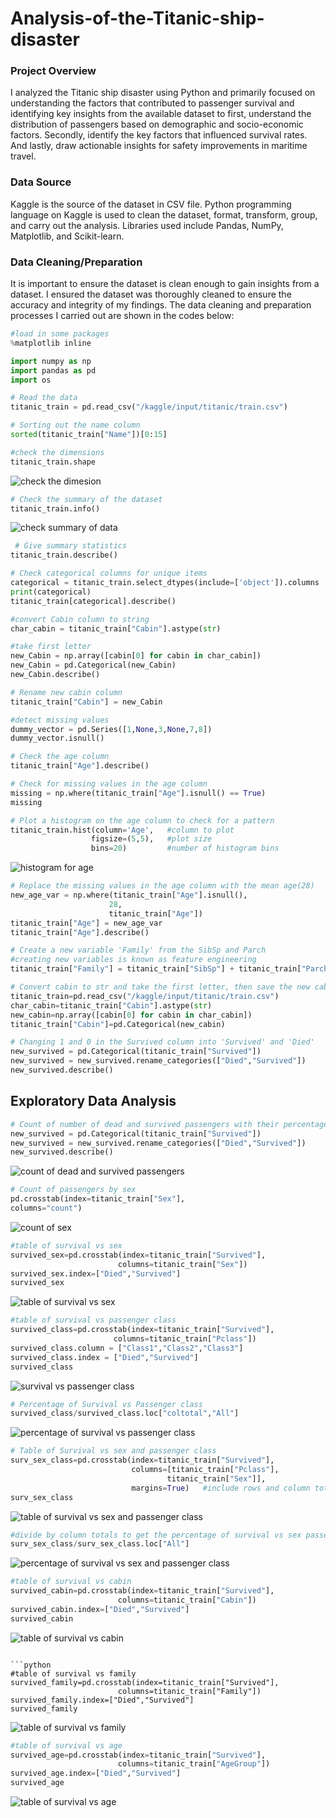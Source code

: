 # Analysis-of-the-Titanic-ship-disaster

### Project Overview

I analyzed the Titanic ship disaster using Python and primarily focused on understanding the factors that contributed to passenger survival and identifying key insights from the available dataset to first, understand the distribution of passengers based on demographic and socio-economic factors. Secondly, identify the key factors that influenced survival rates. And lastly, draw actionable insights for safety improvements in maritime travel.

### Data Source

Kaggle is the source of the dataset in CSV file. Python programming language on Kaggle is used to clean the dataset, format, transform, group, and carry out the analysis. Libraries used include Pandas, NumPy, Matplotlib, and Scikit-learn.

### Data Cleaning/Preparation

It is important to ensure the dataset is clean enough to gain insights from a dataset. I ensured the dataset was thoroughly cleaned to ensure the accuracy and integrity of my findings. The data cleaning and preparation processes I carried out are shown in the codes below:

 ```python
#load in some packages
%matplotlib inline

import numpy as np
import pandas as pd
import os

# Read the data
titanic_train = pd.read_csv("/kaggle/input/titanic/train.csv")

# Sorting out the name column
sorted(titanic_train["Name"])[0:15]

#check the dimensions
titanic_train.shape
```
![check the dimesion](https://github.com/user-attachments/assets/509330dc-4d33-423f-ad2b-618d234a91f6)
       
```python
# Check the summary of the dataset
titanic_train.info()
```
![check summary of data](https://github.com/user-attachments/assets/59078906-173b-4bc2-b3ac-a573bacd162a)

```python
 # Give summary statistics
titanic_train.describe()

# Check categorical columns for unique items
categorical = titanic_train.select_dtypes(include=['object']).columns
print(categorical)
titanic_train[categorical].describe()

#convert Cabin column to string
char_cabin = titanic_train["Cabin"].astype(str)             

#take first letter
new_Cabin = np.array([cabin[0] for cabin in char_cabin])    
new_Cabin = pd.Categorical(new_Cabin)
new_Cabin.describe()

# Rename new cabin column
titanic_train["Cabin"] = new_Cabin

#detect missing values
dummy_vector = pd.Series([1,None,3,None,7,8])
dummy_vector.isnull()

# Check the age column
titanic_train["Age"].describe()

# Check for missing values in the age column
missing = np.where(titanic_train["Age"].isnull() == True)
missing

# Plot a histogram on the age column to check for a pattern
titanic_train.hist(column='Age',   #column to plot
                  figsize=(5,5),   #plot size
                  bins=20)         #number of histogram bins
```
![histogram for age](https://github.com/user-attachments/assets/92d0c929-25e7-418e-ac4e-9ad1b4b35677)


```python
# Replace the missing values in the age column with the mean age(28)
new_age_var = np.where(titanic_train["Age"].isnull(),   
                      28,                              
                      titanic_train["Age"])             
titanic_train["Age"] = new_age_var
titanic_train["Age"].describe()

# Create a new variable 'Family' from the SibSp and Parch
#creating new variables is known as feature engineering
titanic_train["Family"] = titanic_train["SibSp"] + titanic_train["Parch"]

# Convert cabin to str and take the first letter, then save the new cabin
titanic_train=pd.read_csv("/kaggle/input/titanic/train.csv")  
char_cabin=titanic_train["Cabin"].astype(str)      
new_cabin=np.array([cabin[0] for cabin in char_cabin])  
titanic_train["Cabin"]=pd.Categorical(new_cabin)

# Changing 1 and 0 in the Survived column into 'Survived' and 'Died'
new_survived = pd.Categorical(titanic_train["Survived"])
new_survived = new_survived.rename_categories(["Died","Survived"])
new_survived.describe()
```

## Exploratory Data Analysis

```python
# Count of number of dead and survived passengers with their percentages
new_survived = pd.Categorical(titanic_train["Survived"])
new_survived = new_survived.rename_categories(["Died","Survived"])
new_survived.describe()
```
![count of dead and survived passengers](https://github.com/user-attachments/assets/0f74083e-b051-4239-b198-c6a71f02e0e1)

```python
# Count of passengers by sex
pd.crosstab(index=titanic_train["Sex"],
columns="count")
```
![count of sex](https://github.com/user-attachments/assets/ebb8c10b-1e55-4e42-9545-3471933d179d)

```python
#table of survival vs sex
survived_sex=pd.crosstab(index=titanic_train["Survived"],
                        columns=titanic_train["Sex"])
survived_sex.index=["Died","Survived"]
survived_sex
```
![table of survival vs sex](https://github.com/user-attachments/assets/8a7c4008-8f1b-4f5b-ae5c-113938a3c091)

```python
#table of survival vs passenger class
survived_class=pd.crosstab(index=titanic_train["Survived"],
                       columns=titanic_train["Pclass"])
survived_class.column = ["Class1","Class2","Class3"]
survived_class.index = ["Died","Survived"]
survived_class
```
![survival vs passenger class](https://github.com/user-attachments/assets/c4b006de-3cdf-4a14-9fc1-8a4005792f87)

```python
# Percentage of Survival vs Passenger class
survived_class/survived_class.loc["coltotal","All"]
```
![percentage of survival vs passenger class](https://github.com/user-attachments/assets/7e06558c-d347-4d89-bfcc-e5e2c72a6dc2)

```python
# Table of Survival vs sex and passenger class
surv_sex_class=pd.crosstab(index=titanic_train["Survived"],
                           columns=[titanic_train["Pclass"],
                                   titanic_train["Sex"]],
                           margins=True)   #include rows and column total
surv_sex_class
```
![table of survival vs sex and passenger class](https://github.com/user-attachments/assets/78bd8863-0759-47a5-8cec-e64a88be255c)

```python
#divide by column totals to get the percentage of survival vs sex passenger class
surv_sex_class/surv_sex_class.loc["All"]
```
![percentage of survival vs sex and passenger class](https://github.com/user-attachments/assets/e5e8e810-4dd1-4741-97a2-61c1da17b5dd)

```python
#table of survival vs cabin
survived_cabin=pd.crosstab(index=titanic_train["Survived"],
                        columns=titanic_train["Cabin"])
survived_cabin.index=["Died","Survived"]
survived_cabin
```
![table of survival vs cabin](https://github.com/user-attachments/assets/8c7d2a0a-ff5c-4540-8d5e-ac62351267e9)
```

```python
#table of survival vs family
survived_family=pd.crosstab(index=titanic_train["Survived"],
                        columns=titanic_train["Family"])
survived_family.index=["Died","Survived"]
survived_family
```
![table of survival vs family](https://github.com/user-attachments/assets/997179c2-ec14-4714-971a-ad916d101b96)

```python
#table of survival vs age
survived_age=pd.crosstab(index=titanic_train["Survived"],
                        columns=titanic_train["AgeGroup"])
survived_age.index=["Died","Survived"]
survived_age
```
![table of survival vs age](https://github.com/user-attachments/assets/79d3a3be-3a60-4af2-93b1-84e217135300)






